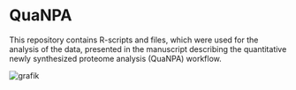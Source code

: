 # QuaNPA 
This repository contains R-scripts and files, which were used for the analysis of the data, presented in the manuscript describing the quantitative newly synthesized proteome analysis (QuaNPA) workflow.



![grafik](https://user-images.githubusercontent.com/65341652/222474295-26bd0d0f-43aa-457a-ada0-7cdd709baff1.png)
